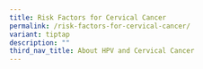 ```yaml
---
title: Risk Factors for Cervical Cancer
permalink: /risk-factors-for-cervical-cancer/
variant: tiptap
description: ""
third_nav_title: About HPV and Cervical Cancer
---
```

